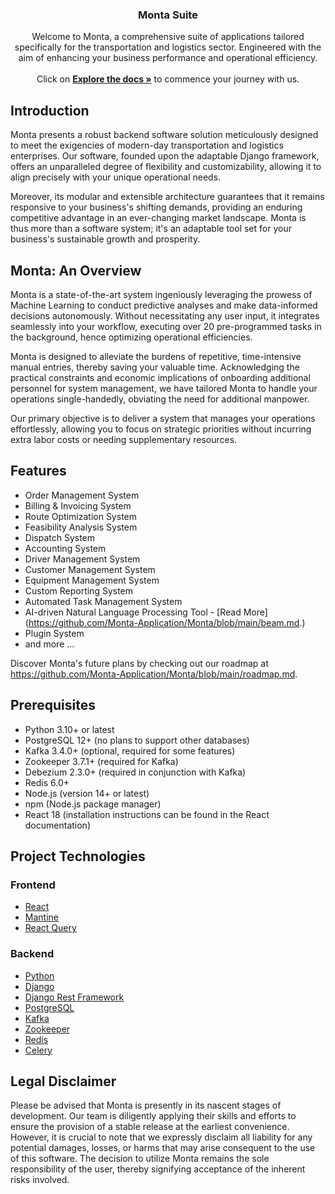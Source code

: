 <h3 align="center">Monta Suite</h3>

<p align="center">
Welcome to Monta, a comprehensive suite of applications tailored specifically for the transportation and logistics sector. Engineered with the aim of enhancing your business performance and operational efficiency.
<br />
<br />
Click on <a href="#"><strong>Explore the docs »</strong></a> to commence your journey with us.
</p>

## Introduction

Monta presents a robust backend software solution meticulously designed to meet the exigencies of modern-day
transportation and logistics enterprises. Our software, founded upon the adaptable Django framework,
offers an unparalleled degree of flexibility and customizability, allowing it to align precisely with your
unique operational needs.

Moreover, its modular and extensible architecture guarantees that it remains responsive to your business's
shifting demands, providing an enduring competitive advantage in an ever-changing market landscape. Monta is thus
more than a software system; it's an adaptable tool set for your business's sustainable growth and prosperity.

## Monta: An Overview

Monta is a state-of-the-art system ingeniously leveraging the prowess of Machine Learning to conduct predictive analyses
and make data-informed decisions autonomously. Without necessitating any user input, it integrates seamlessly into your
workflow, executing over 20 pre-programmed tasks in the background, hence optimizing operational efficiencies.

Monta is designed to alleviate the burdens of repetitive, time-intensive manual entries, thereby saving your valuable time.
Acknowledging the practical constraints and economic implications of onboarding additional personnel for system management,
we have tailored Monta to handle your operations single-handedly, obviating the need for additional manpower.

Our primary objective is to deliver a system that manages your operations effortlessly, allowing you to focus on strategic
priorities without incurring extra labor costs or needing supplementary resources.

## Features

- Order Management System
- Billing & Invoicing System
- Route Optimization System
- Feasibility Analysis System
- Dispatch System
- Accounting System
- Driver Management System
- Customer Management System
- Equipment Management System
- Custom Reporting System
- Automated Task Management System
- AI-driven Natural Language Processing Tool - [Read More](<https://github.com/Monta-Application/Monta/blob/main/beam.md>.)
- Plugin System
- and more ...

Discover Monta's future plans
by checking out our roadmap at <https://github.com/Monta-Application/Monta/blob/main/roadmap.md>.

## Prerequisites

- Python 3.10+ or latest
- PostgreSQL 12+ (no plans to support other databases)
- Kafka 3.4.0+ (optional, required for some features)
- Zookeeper 3.7.1+ (required for Kafka)
- Debezium 2.3.0+ (required in conjunction with Kafka)
- Redis 6.0+
- Node.js (version 14+ or latest)
- npm (Node.js package manager)
- React 18 (installation instructions can be found in the React documentation)

## Project Technologies

### Frontend

- [React](https://reactjs.org/)
- [Mantine](https://mantine.dev/)
- [React Query](https://react-query.tanstack.com/)

### Backend

- [Python](https://www.python.org/)
- [Django](https://www.djangoproject.com/)
- [Django Rest Framework](https://www.django-rest-framework.org/)
- [PostgreSQL](https://www.postgresql.org/)
- [Kafka](https://kafka.apache.org/)
- [Zookeeper](https://zookeeper.apache.org/)
- [Redis](https://redis.io/)
- [Celery](https://docs.celeryq.dev/en/stable/getting-started/introduction.html)

## Legal Disclaimer

Please be advised that Monta is presently in its nascent stages of development. Our team is diligently applying
their skills and efforts to ensure the provision of a stable release at the earliest convenience. However, it is
crucial to note that we expressly disclaim all liability for any potential damages, losses, or harms that may arise
consequent to the use of this software. The decision to utilize Monta remains the sole responsibility of the user,
thereby signifying acceptance of the inherent risks involved.
